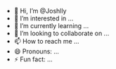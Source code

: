 - 👋 Hi, I’m @Joshlly
- 👀 I’m interested in ...
- 🌱 I’m currently learning ...
- 💞️ I’m looking to collaborate on ...
- 📫 How to reach me ...
- 😄 Pronouns: ...
- ⚡ Fun fact: ...

<!---
Joshlly/Joshlly is a ✨ special ✨ repository because its `README.md` (this file) appears on your GitHub profile.
You can click the Preview link to take a look at your changes.
--->
